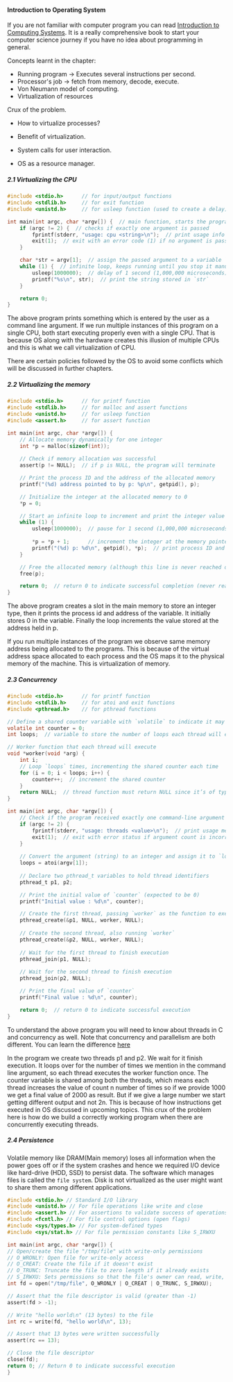 #### Introduction to Operating System

If you are not familiar with computer program you can read [Introduction to Computing Systems](https://icourse.club/uploads/files/96a2b94d4be48285f2605d843a1e6db37da9a944.pdf). It is a really comprehensive book to start your computer science journey if you have no idea about programming in general.

Concepts learnt in the chapter:
- Running program -> Executes several instructions per second.
- Processor's job -> fetch from memory, decode, execute.
- Von Neumann model of computing.
- Virtualization of resources

Crux of the problem.
- How to virtualize processes?

- Benefit of virtualization.
- System calls for user interaction.
- OS as a resource manager.

##### 2.1 Virtualizing the CPU

```c
#include <stdio.h>      // for input/output functions
#include <stdlib.h>     // for exit function
#include <unistd.h>     // for usleep function (used to create a delay)

int main(int argc, char *argv[]) {  // main function, starts the program
    if (argc != 2) {  // checks if exactly one argument is passed
        fprintf(stderr, "usage: cpu <string>\n");  // print usage info if not
        exit(1);  // exit with an error code (1) if no argument is passed
    }

    char *str = argv[1];  // assign the passed argument to a variable `str`
    while (1) {  // infinite loop, keeps running until you stop it manually
        usleep(1000000);  // delay of 1 second (1,000,000 microseconds)
        printf("%s\n", str);  // print the string stored in `str`
    }

    return 0;
}
```

The above program prints something which is entered by the user as a command line argument. If we run multiple instances of this program on a single CPU, both start executing properly even with a single CPU. That is because OS along with the hardware creates this illusion of multiple CPUs and this is what we call virtualization of CPU.

There are certain policies followed by the OS to avoid some conflicts which will be discussed in further chapters.

##### 2.2 Virtualizing the memory

```c
#include <stdio.h>      // for printf function
#include <stdlib.h>     // for malloc and assert functions
#include <unistd.h>     // for usleep function
#include <assert.h>     // for assert function

int main(int argc, char *argv[]) {
    // Allocate memory dynamically for one integer
    int *p = malloc(sizeof(int));
    
    // Check if memory allocation was successful
    assert(p != NULL);  // if p is NULL, the program will terminate

    // Print the process ID and the address of the allocated memory
    printf("(%d) address pointed to by p: %p\n", getpid(), p);

    // Initialize the integer at the allocated memory to 0
    *p = 0;

    // Start an infinite loop to increment and print the integer value
    while (1) {
        usleep(1000000);  // pause for 1 second (1,000,000 microseconds)
        
        *p = *p + 1;      // increment the integer at the memory pointed to by p
        printf("(%d) p: %d\n", getpid(), *p);  // print process ID and new value of *p
    }

    // Free the allocated memory (although this line is never reached due to infinite loop)
    free(p);

    return 0;  // return 0 to indicate successful completion (never reached)
}
```
The above program creates a slot in the main memory to store an integer type, then it prints the process id and address of the variable. It initially stores 0 in the variable. Finally the loop increments the value stored at the address held in p.

If you run multiple instances of the program we observe same memory address being allocated to the programs. This is because of the virtual address space allocated to each process and the OS maps it to the physical memory of the machine. This is virtualization of memory.

##### 2.3 Concurrency

```c
#include <stdio.h>      // for printf function
#include <stdlib.h>     // for atoi and exit functions
#include <pthread.h>    // for pthread functions

// Define a shared counter variable with `volatile` to indicate it may be modified concurrently
volatile int counter = 0;
int loops;  // variable to store the number of loops each thread will execute

// Worker function that each thread will execute
void *worker(void *arg) {
    int i;
    // Loop `loops` times, incrementing the shared counter each time
    for (i = 0; i < loops; i++) {
        counter++;  // increment the shared counter
    }
    return NULL;  // thread function must return NULL since it’s of type `void *`
}

int main(int argc, char *argv[]) {
    // Check if the program received exactly one command-line argument
    if (argc != 2) {
        fprintf(stderr, "usage: threads <value>\n");  // print usage message if not
        exit(1);  // exit with error status if argument count is incorrect
    }
    
    // Convert the argument (string) to an integer and assign it to `loops`
    loops = atoi(argv[1]);
    
    // Declare two pthread_t variables to hold thread identifiers
    pthread_t p1, p2;

    // Print the initial value of `counter` (expected to be 0)
    printf("Initial value : %d\n", counter);

    // Create the first thread, passing `worker` as the function to execute
    pthread_create(&p1, NULL, worker, NULL);
    
    // Create the second thread, also running `worker`
    pthread_create(&p2, NULL, worker, NULL);
    
    // Wait for the first thread to finish execution
    pthread_join(p1, NULL);
    
    // Wait for the second thread to finish execution
    pthread_join(p2, NULL);

    // Print the final value of `counter`
    printf("Final value : %d\n", counter);

    return 0;  // return 0 to indicate successful execution
}
```

To understand the above program you will need to know about threads in C and concurrency as well. Note that concurrency and parallelism are both different.
You can learn the difference [here](https://www.youtube.com/watch?v=oV9rvDllKEg&t=645s)

In the program we create two threads p1 and p2. We wait for it finish execution. It loops over for the number of times we mention in the command line argument, so each thread executes the worker function once. The counter variable is shared among both the threads, which means each thread increases the value of count n number of times so if we provide 1000 we get a final value of 2000 as result. But if we give a large number we start getting different output and not 2n. This is because of how instructions get executed in OS discussed in upcoming topics.
This crux of the problem here is how do we build a correctly working program when there are concurrently executing threads.

##### 2.4 Persistence

Volatile memory like DRAM(Main memory) loses all information when the power goes off or if the system crashes and hence we required I/O device like hard-drive (HDD, SSD) to persist data.
The software which manages files is called the `file system`.
Disk is not virtualized as the user might want to share them among different applications.

```c
#include <stdio.h> // Standard I/O library
#include <unistd.h> // For file operations like write and close
#include <assert.h> // For assertions to validate success of operations
#include <fcntl.h> // For file control options (open flags)
#include <sys/types.h> // For system-defined types
#include <sys/stat.h> // For file permission constants like S_IRWXU

int main(int argc, char *argv[]) {
// Open/create the file "/tmp/file" with write-only permissions
// O_WRONLY: Open file for write-only access
// O_CREAT: Create the file if it doesn't exist
// O_TRUNC: Truncate the file to zero length if it already exists
// S_IRWXU: Sets permissions so that the file's owner can read, write, and execute
int fd = open("/tmp/file", O_WRONLY | O_CREAT | O_TRUNC, S_IRWXU);

// Assert that the file descriptor is valid (greater than -1)
assert(fd > -1);

// Write "hello world\n" (13 bytes) to the file
int rc = write(fd, "hello world\n", 13);

// Assert that 13 bytes were written successfully
assert(rc == 13);

// Close the file descriptor
close(fd);
return 0; // Return 0 to indicate successful execution
}
```
